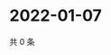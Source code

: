 # 2022-01-07

共 0 条

<!-- BEGIN WEIBO -->
<!-- 最后更新时间 Fri Jan 07 2022 14:11:29 GMT+0800 (China Standard Time) -->

<!-- END WEIBO -->
